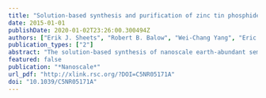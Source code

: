 ```yaml
---
title: "Solution-based synthesis and purification of zinc tin phosphide nanowires"
date: 2015-01-01
publishDate: 2020-01-02T23:26:00.300494Z
authors: ["Erik J. Sheets", "Robert B. Balow", "Wei-Chang Yang", "Eric A. Stach", "Rakesh Agrawal"]
publication_types: ["2"]
abstract: "The solution-based synthesis of nanoscale earth-abundant semiconductors has the potential to unlock simple, scalable, and tunable material processes which currently constrain development of novel compounds for alternative energy devices. ,   The solution-based synthesis of nanoscale earth-abundant semiconductors has the potential to unlock simple, scalable, and tunable material processes which currently constrain development of novel compounds for alternative energy devices. One such promising semiconductor is zinc tin phosphide (ZnSnP 2 ). We report the synthesis of ZnSnP 2 nanowires via a solution–liquid–solid mechanism utilizing metallic zinc and tin in decomposing trioctylphosphine (TOP). Dried films of the reaction product are purified of binary phosphide phases by annealing at 345 °C. Tin is removed using a 0.1 M nitric acid treatment leaving pure ZnSnP 2 nanowires. Diffuse reflectance spectroscopy indicates ZnSnP 2 has a direct bandgap energy of 1.24 eV which is optimal for solar cell applications. Using a photoelectrochemical cell, we demonstrate cathodic photocurrent generation at open circuit conditions from the ZnSnP 2 nanowires upon solar simulated illumination confirming p-type conductivity."
featured: false
publication: "*Nanoscale*"
url_pdf: "http://xlink.rsc.org/?DOI=C5NR05171A"
doi: "10.1039/C5NR05171A"
---
```


